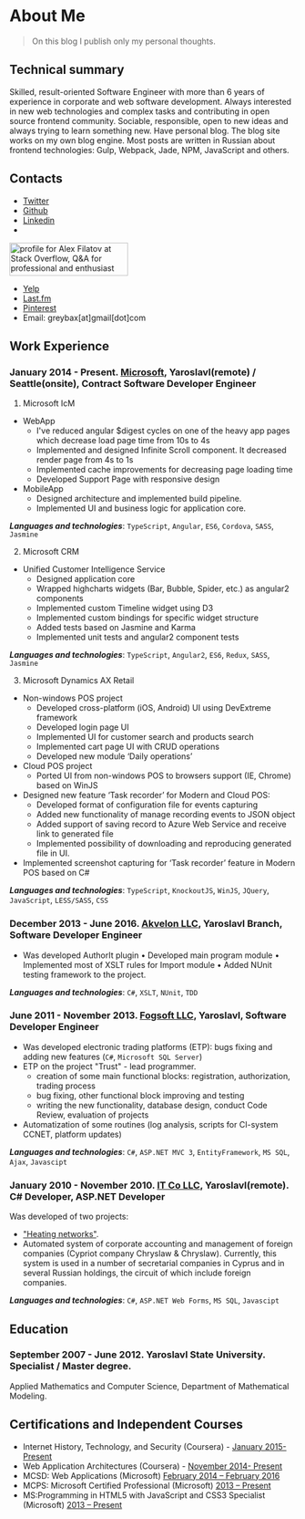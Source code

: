 # About Me

> On this blog I publish only my personal thoughts.

## Technical summary

Skilled, result-oriented Software Engineer with more than 6 years of experience in corporate and web software development. Always interested in new web technologies and complex tasks and contributing in open source frontend community. Sociable, responsible, open to new ideas and always trying to learn something new. Have personal blog. The blog site works on my own blog engine. Most posts are written in Russian about frontend technologies: Gulp, Webpack, Jade, NPM, JavaScript and others.

## Contacts

* [Twitter](https://twitter.com/greybax)
* [Github](https://github.com/greybax)
* [Linkedin](https://ru.linkedin.com/pub/aleksandr-filatov/89/608/66b/)
* <a href="https://stackoverflow.com/users/2173016/alex-filatov" target="_blank">
<img src="https://stackoverflow.com/users/flair/2173016.png?theme=clean" width="208" height="58" alt="profile for Alex Filatov at Stack Overflow, Q&amp;A for professional and enthusiast programmers" title="profile for Alex Filatov at Stack Overflow, Q&amp;A for professional and enthusiast programmers">
</a>

* [Yelp](https://alexfilatov.yelp.com)
* [Last.fm](https://www.last.fm/user/greybax)
* [Pinterest](https://www.pinterest.com/aleksandrfilatov)
* Email: greybax[at]gmail[dot]com

## Work Experience
### January 2014 - Present. [Microsoft](https://microsoft.com/), Yaroslavl(remote) / Seattle(onsite), Contract Software Developer Engineer

1. Microsoft IcM
  - WebApp
    - I've reduced angular $digest cycles on one of the heavy app pages which decrease load page time from 10s to 4s 
    - Implemented and designed Infinite Scroll component. It decreased render page from 4s to 1s
    - Implemented cache improvements for decreasing page loading time
    - Developed Support Page with responsive design
  - MobileApp
    - Designed architecture and implemented build pipeline.
    - Implemented UI and business logic for application core.

***Languages and technologies***: ```TypeScript```, ```Angular```, ```ES6```, ```Cordova```, ```SASS```, ```Jasmine```

2. Microsoft CRM
  - Unified Customer Intelligence Service
    - Designed application core
    - Wrapped highcharts widgets (Bar, Bubble, Spider, etc.) as angular2 components
    - Implemented custom Timeline widget using D3
    - Implemented custom bindings for specific widget structure
    - Added tests based on Jasmine and Karma
    - Implemented unit tests and angular2 component tests

***Languages and technologies***: ```TypeScript```, ```Angular2```, ```ES6```, ```Redux```, ```SASS```, ```Jasmine```

3. Microsoft Dynamics AX Retail
  - Non-windows POS project
    - Developed cross-platform (iOS, Android) UI using DevExtreme framework
    - Developed login page UI
    - Implemented UI for customer search and products search
    - Implemented cart page UI with CRUD operations
    - Developed new module ‘Daily operations’
  - Cloud POS project
    - Ported UI from non-windows POS to browsers support (IE, Chrome) based on WinJS
  - Designed new feature ‘Task recorder’ for Modern and Cloud POS:
    - Developed format of configuration file for events capturing
    - Added new functionality of manage recording events to JSON object
    - Added support of saving record to Azure Web Service and receive link to generated file
    - Implemented possibility of downloading and reproducing generated file in UI.
  - Implemented screenshot capturing for ‘Task recorder’ feature in Modern POS based on C#

***Languages and technologies***: ```TypeScript```, ```KnockoutJS```, ```WinJS```, ```JQuery```, ```JavaScript```, ```LESS/SASS```, ```CSS```

### December 2013 - June 2016. [Akvelon LLC](https://akvelon.com/), Yaroslavl Branch, Software Developer Engineer

- Was developed AuthorIt plugin 
  • Developed main program module
  • Implemented most of XSLT rules for Import module
  • Added NUnit testing framework to the project.

***Languages and technologies***: ```C#```, ```XSLT```, ```NUnit```, ```TDD```

### June 2011 - November 2013. [Fogsoft LLC](https://fogsoft.ru/), Yaroslavl, Software Developer Engineer

- Was developed electronic trading platforms (ETP): bugs fixing and adding new features (```C#```, ```Microsoft SQL Server```)
- ETP on the project "Trust" - lead programmer.
    - creation of some main functional blocks: registration, authorization, trading process
    - bug fixing, other functional block improving and testing
    - writing the new functionality, database design, conduct Code Review, evaluation of projects
- Automatization of some routines (log analysis, scripts for CI-system CCNET, platform updates)

***Languages and technologies***: ```C#```, ```ASP.NET MVC 3```, ```EntityFramework```, ```MS SQL```, ```Ajax```, ```Javascipt```

### January 2010 - November 2010. [IT Co LLC](http://www.it-co.ru/), Yaroslavl(remote). C# Developer, ASP.NET Developer

Was developed of two projects:

* ["Heating networks"](http://it-co.ru/sp_heat_networks.php). 
* Automated system of corporate accounting and management of foreign companies (Cypriot company Chryslaw & Chryslaw). Currently, this system is used in a number of secretarial companies in Cyprus and in several Russian holdings, the circuit of which include foreign companies.

***Languages and technologies***: ```C#```, ```ASP.NET Web Forms```, ```MS SQL```, ```Javascipt```

## Education
### September 2007 - June 2012. Yaroslavl State University. Specialist / Master degree.

Applied Mathematics and Computer Science, Department of Mathematical Modeling.

## Certifications and Independent Courses
* Internet History, Technology, and Security (Coursera) - [January 2015- Present](https://www.dropbox.com/s/jwpis674jzvrx8w/Coursera%20insidetheinternet%202015.pdf?dl=0)
* Web Application Architectures (Coursera) - [November 2014- Present](https://www.dropbox.com/s/t387pkj0ec5u134/Coursera%20webapplications%202014.pdf?dl=0)
* MCSD: Web Applications (Microsoft) [February 2014 – February 2016](https://dl.dropboxusercontent.com/u/67785407/Certifications/Microsoft/Certificate_mscd_web_apps.pdf)
* MCPS: Microsoft Certified Professional (Microsoft) [2013 – Present](https://dl.dropboxusercontent.com/u/67785407/Certifications/Microsoft/Certificate_mcp.pdf)
* MS:Programming in HTML5 with JavaScript and CSS3 Specialist (Microsoft) [2013 – Present](https://dl.dropboxusercontent.com/u/67785407/Certifications/Microsoft/Certificate_mscd_web_apps.pdf)
